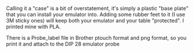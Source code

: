 Calling it a "case" is a bit of overstatement, it's simply a plastic "base plate" that you can install your emulator into. Adding some rubber feet to it (I use 3M sticky ones) will keep both your emulator and your table "protected". I printed mine with PLA.

There is a Probe_label file in Brother ptouch format and png format, so you print it and attach to the DIP 28 emulator probe
